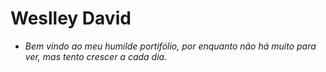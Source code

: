 <h1>Weslley David</h1>
<tr>
<div>
  <ul color = "#141414">
    <li><i>Bem vindo ao meu humilde portifólio, por enquanto não há muito para ver, mas tento crescer a cada dia. </i></li>
  </ul>
</div>

<!-- 
- 👋 Hi, I’m Weslley David
- 👀 I’m interested in web dev and game dev
- 🌱 I’m currently learning ADS - IFPI(Central Campus) 
- 💞️ I’m looking to collaborate on Dev media
- 📫 How to reach me https://www.linkedin.com/in/weslley-david-2bb5b2183

<!---
wedexe/wedexe is a ✨ special ✨ repository because its `README.md` (this file) appears on your GitHub profile.
You can click the Preview link to take a look at your changes.
--->
